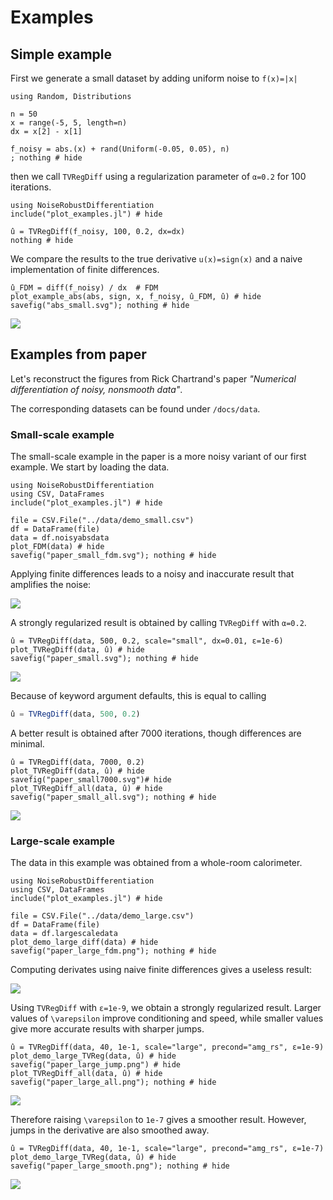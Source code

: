 # Examples

## Simple example

First we generate a small dataset by adding uniform noise to ``f(x)=|x|``

```@example abs_small
using Random, Distributions

n = 50 
x = range(-5, 5, length=n)
dx = x[2] - x[1]

f_noisy = abs.(x) + rand(Uniform(-0.05, 0.05), n)
; nothing # hide
```

then we call `TVRegDiff` using a regularization parameter of `α=0.2` for 100 iterations.

```@example abs_small
using NoiseRobustDifferentiation
include("plot_examples.jl") # hide

û = TVRegDiff(f_noisy, 100, 0.2, dx=dx)
nothing # hide
```

We compare the results to the true derivative ``u(x)=sign(x)`` and a naive implementation of finite differences.
```@example abs_small
û_FDM = diff(f_noisy) / dx  # FDM
plot_example_abs(abs, sign, x, f_noisy, û_FDM, û) # hide
savefig("abs_small.svg"); nothing # hide
```

![](abs_small.svg)

## Examples from paper
Let's reconstruct the figures from Rick Chartrand's paper *"Numerical differentiation of noisy, nonsmooth data"*.

The corresponding datasets can be found under `/docs/data`.

### Small-scale example
The small-scale example in the paper is a more noisy variant of our first example. We start by loading the data.

```@example paper_small
using NoiseRobustDifferentiation
using CSV, DataFrames
include("plot_examples.jl") # hide

file = CSV.File("../data/demo_small.csv")
df = DataFrame(file)
data = df.noisyabsdata
plot_FDM(data) # hide
savefig("paper_small_fdm.svg"); nothing # hide
```

Applying finite differences leads to a noisy and inaccurate result that amplifies the noise:

![](paper_small_fdm.svg)

A strongly regularized result is obtained by calling `TVRegDiff` with `α=0.2`.

```@example paper_small
û = TVRegDiff(data, 500, 0.2, scale="small", dx=0.01, ε=1e-6)
plot_TVRegDiff(data, û) # hide
savefig("paper_small.svg"); nothing # hide
```

![](paper_small.svg)

Because of keyword argument defaults, this is equal to calling

```julia
û = TVRegDiff(data, 500, 0.2)
```

A better result is obtained after 7000 iterations, though differences are minimal.

```@example paper_small
û = TVRegDiff(data, 7000, 0.2)
plot_TVRegDiff(data, û) # hide
savefig("paper_small7000.svg")# hide
plot_TVRegDiff_all(data, û) # hide
savefig("paper_small_all.svg"); nothing # hide
```

![](paper_small7000.svg)

### Large-scale example

The data in this example was obtained from a whole-room calorimeter.

```@example paper_large
using NoiseRobustDifferentiation
using CSV, DataFrames
include("plot_examples.jl") # hide

file = CSV.File("../data/demo_large.csv")
df = DataFrame(file)
data = df.largescaledata
plot_demo_large_diff(data) # hide
savefig("paper_large_fdm.png"); nothing # hide
```

Computing derivates using naive finite differences gives a useless result:

![](paper_large_fdm.png)

Using `TVRegDiff` with `ε=1e-9`, we obtain a strongly regularized result. Larger values of ``\varepsilon`` improve conditioning and speed, while smaller values give more accurate results with sharper jumps.

```@example paper_large
û = TVRegDiff(data, 40, 1e-1, scale="large", precond="amg_rs", ε=1e-9)
plot_demo_large_TVReg(data, û) # hide
savefig("paper_large_jump.png") # hide
plot_TVRegDiff_all(data, û) # hide
savefig("paper_large_all.png"); nothing # hide
```

![](paper_large_jump.png)

Therefore raising ``\varepsilon`` to `1e-7` gives a smoother result. However, jumps in the derivative are also smoothed away.

```@example paper_large
û = TVRegDiff(data, 40, 1e-1, scale="large", precond="amg_rs", ε=1e-7)
plot_demo_large_TVReg(data, û) # hide
savefig("paper_large_smooth.png"); nothing # hide
```

![](paper_large_smooth.png)



